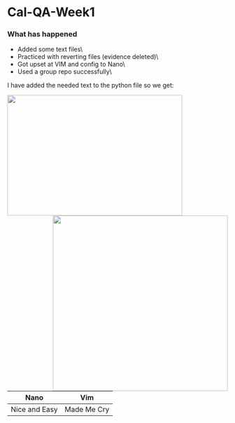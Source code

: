 # Cal-QA-Week1

### What has happened


* Added some text files\
* Practiced with reverting files (evidence deleted)\
* Got upset at VIM and config to Nano\
* Used a group repo successfully\

I have added the needed text to the python file so we get:

<img align="left" width="400" height="275" src="https://user-images.githubusercontent.com/100779521/156581377-305ea286-bcb5-4410-bf8d-cc40202c1b85.jpg">
<img align="right" width="400" height"275" src="https://user-images.githubusercontent.com/100779521/156583885-8f72ed22-c651-440c-858c-ab2deac174f0.jpg">

|Nano         |Vim         |
|-------------|------------|
|Nice and Easy| Made Me Cry|

